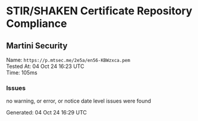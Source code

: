 # STIR/SHAKEN Certificate Repository Compliance

## Martini Security

Name: `https://p.mtsec.me/2e5a/en56-KBWzxca.pem`\
Tested At: 04 Oct 24 16:23 UTC\
Time: 105ms

### Issues

no warning, or error, or notice date level issues were found

Generated: 04 Oct 24 16:29 UTC
